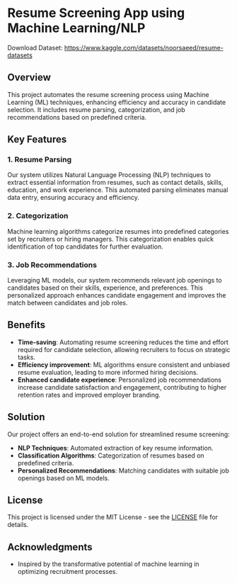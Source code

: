 # Resume Screening App using Machine Learning/NLP

Download Dataset: https://www.kaggle.com/datasets/noorsaeed/resume-datasets

## Overview
This project automates the resume screening process using Machine Learning (ML) techniques, enhancing efficiency and accuracy in candidate selection. It includes resume parsing, categorization, and job recommendations based on predefined criteria.

## Key Features

### 1. Resume Parsing
Our system utilizes Natural Language Processing (NLP) techniques to extract essential information from resumes, such as contact details, skills, education, and work experience. This automated parsing eliminates manual data entry, ensuring accuracy and efficiency.

### 2. Categorization
Machine learning algorithms categorize resumes into predefined categories set by recruiters or hiring managers. This categorization enables quick identification of top candidates for further evaluation.

### 3. Job Recommendations
Leveraging ML models, our system recommends relevant job openings to candidates based on their skills, experience, and preferences. This personalized approach enhances candidate engagement and improves the match between candidates and job roles.

## Benefits

- **Time-saving**: Automating resume screening reduces the time and effort required for candidate selection, allowing recruiters to focus on strategic tasks.
- **Efficiency improvement**: ML algorithms ensure consistent and unbiased resume evaluation, leading to more informed hiring decisions.
- **Enhanced candidate experience**: Personalized job recommendations increase candidate satisfaction and engagement, contributing to higher retention rates and improved employer branding.

## Solution

Our project offers an end-to-end solution for streamlined resume screening:
- **NLP Techniques**: Automated extraction of key resume information.
- **Classification Algorithms**: Categorization of resumes based on predefined criteria.
- **Personalized Recommendations**: Matching candidates with suitable job openings based on ML models.

## License
This project is licensed under the MIT License - see the [LICENSE](LICENSE) file for details.

## Acknowledgments
- Inspired by the transformative potential of machine learning in optimizing recruitment processes.
